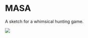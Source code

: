 # MASA
 
 A sketch for a whimsical hunting game.
 
![](https://github.com/Benja-Boi/MASA/blob/main/Animation.gif)
